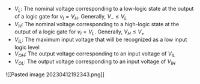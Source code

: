 - $V_L$: The nominal voltage corresponding to a low-logic state at the output of a logic gate for $v_I = V_H$. Generally, $V_- \leq V_L$
- $V_H$: The nominal voltage corresponding to a high-logic state at the output of a logic gate for $v_I = V_L$. Generally, $V_H \leq V_+$
- $V_{IL}$: The maximum input voltage that will be recognized as a low input logic level
- $V_{OH}$: The output voltage corresponding to an input voltage of $V_{IL}$
- $V_{OL}$: The output voltage corresponding to an input voltage of $V_{IH}$

![[Pasted image 20230412192343.png]]

